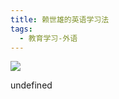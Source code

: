 ```yaml
---
title: 赖世雄的英语学习法
tags:
  - 教育学习-外语
---
```


![](https://wfqqreader-1252317822.image.myqcloud.com/cover/314/22391314/s_22391314.jpg)

undefined